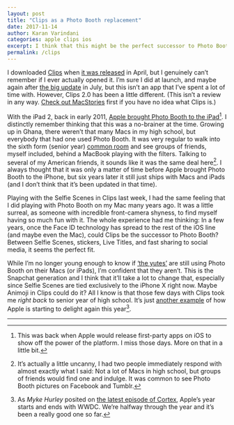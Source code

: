 ```yaml
--- 
layout: post
title: "Clips as a Photo Booth replacement"
date: 2017-11-14
author: Karan Varindani
categories: apple clips ios
excerpt: I think that this might be the perfect successor to Photo Booth, built for the modern era, but it’s not quite there yet.
permalink: /clips
---
```

I downloaded [Clips](https://itunes.apple.com/us/app/clips/id1212699939?mt=8&uo=4&at=10l6nh) when [it was released](https://www.macstories.net/news/apple-launches-clips-video-app-for-iphone-and-ipad/) in April, but I genuinely can’t remember if I ever actually opened it. I’m sure I did at launch, and maybe again after [the big update](https://www.macstories.net/news/apples-clips-app-receives-update-adding-disneypixar-content-and-more/) in July, but this isn’t an app that I’ve spent a lot of time with. However, Clips 2.0 has been a little different. (This isn’t a review in any way. [Check out MacStories](https://www.macstories.net/news/clips-20-introduces-selfie-scenes-for-iphone-x-star-wars-content-icloud-syncing-and-more/) first if you have no idea what Clips is.)

With the iPad 2, back in early 2011, [Apple brought Photo Booth to the iPad](https://gizmodo.com/5774645/photo-booth-comes-to-ipad-only)[^1]. I distinctly remember thinking that this was a no-brainer at the time. Growing up in Ghana, there weren’t that many Macs in my high school, but everybody that had one used Photo Booth. It was very regular to walk into the sixth form (senior year) [common room](https://en.wikipedia.org/wiki/Common_room) and see groups of friends, myself included, behind a MacBook playing with the filters. Talking to several of my American friends, it sounds like it was the same deal here[^2]. I always thought that it was only a matter of time before Apple brought Photo Booth to the iPhone, but six years later it still just ships with Macs and iPads (and I don’t think that it’s been updated in that time).

Playing with the Selfie Scenes in Clips last week, I had the same feeling that I did playing with Photo Booth on my Mac many years ago. It was a little surreal, as someone with incredible front-camera shyness, to find myself having so much fun with it. The whole experience had me thinking: In a few years, once the Face ID technology has spread to the rest of the iOS line (and maybe even the Mac), could Clips be the successor to Photo Booth? Between Selfie Scenes, stickers, Live Titles, and fast sharing to social media, it seems the perfect fit.

While I’m no longer young enough to know if [‘the yutes’](https://youtu.be/Hu8tX2BAD1k) are still using Photo Booth on their Macs (or iPads), I’m confident that they aren’t. This is the Snapchat generation and I think that it’ll take a lot to change that, especially since Selfie Scenes are tied exclusively to the iPhone X right now. Maybe Animoji in Clips could do it? All I know is that those few days with Clips took me _right back_ to senior year of high school. It’s just [another example](https://thoughtsandstuff.net/iphone-x) of how Apple is starting to delight again this year[^3].

***

[^1]:	This was back when Apple would release first-party apps on iOS to show off the power of the platform. I miss those days. More on that in a little bit.

[^2]:	It’s actually a little uncanny, I had two people immediately respond with almost exactly what I said: Not a lot of Macs in high school, but groups of friends would find one and indulge. It was common to see Photo Booth pictures on Facebook and Tumblr.

[^3]:	As _Myke Hurley_ posited on [the latest episode of Cortex](https://www.relay.fm/cortex/60), Apple’s year starts and ends with WWDC. We’re halfway through the year and it’s been a really good one so far.